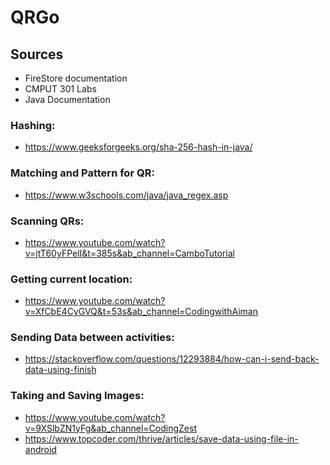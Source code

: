 # QRGo


## Sources 

* FireStore documentation
* CMPUT 301 Labs 
* Java Documentation 

### Hashing:
 * https://www.geeksforgeeks.org/sha-256-hash-in-java/

### Matching and Pattern for QR:
* https://www.w3schools.com/java/java_regex.asp

### Scanning QRs:
* https://www.youtube.com/watch?v=jtT60yFPelI&t=385s&ab_channel=CamboTutorial

### Getting current location:
* https://www.youtube.com/watch?v=XfCbE4CyGVQ&t=53s&ab_channel=CodingwithAiman

### Sending Data between activities:
* https://stackoverflow.com/questions/12293884/how-can-i-send-back-data-using-finish

### Taking and Saving Images:
* https://www.youtube.com/watch?v=9XSlbZN1yFg&ab_channel=CodingZest
* https://www.topcoder.com/thrive/articles/save-data-using-file-in-android
